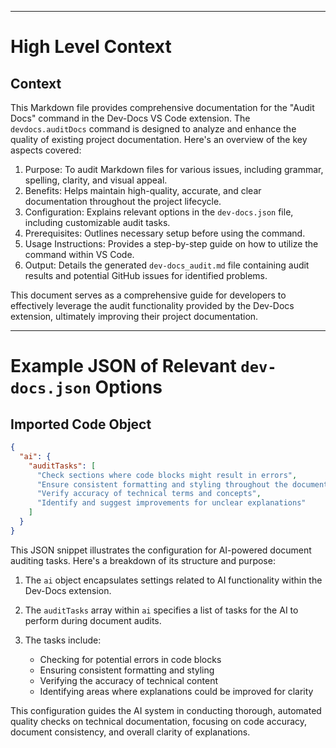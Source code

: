 

  ---
# High Level Context
## Context
This Markdown file provides comprehensive documentation for the "Audit Docs" command in the Dev-Docs VS Code extension. The `devdocs.auditDocs` command is designed to analyze and enhance the quality of existing project documentation. Here's an overview of the key aspects covered:

1. Purpose: To audit Markdown files for various issues, including grammar, spelling, clarity, and visual appeal.
2. Benefits: Helps maintain high-quality, accurate, and clear documentation throughout the project lifecycle.
3. Configuration: Explains relevant options in the `dev-docs.json` file, including customizable audit tasks.
4. Prerequisites: Outlines necessary setup before using the command.
5. Usage Instructions: Provides a step-by-step guide on how to utilize the command within VS Code.
6. Output: Details the generated `dev-docs_audit.md` file containing audit results and potential GitHub issues for identified problems.

This document serves as a comprehensive guide for developers to effectively leverage the audit functionality provided by the Dev-Docs extension, ultimately improving their project documentation.

---
# Example JSON of Relevant `dev-docs.json` Options
## Imported Code Object
```json
{
  "ai": {
    "auditTasks": [
      "Check sections where code blocks might result in errors",
      "Ensure consistent formatting and styling throughout the document",
      "Verify accuracy of technical terms and concepts",
      "Identify and suggest improvements for unclear explanations"
    ]
  }
}
```

This JSON snippet illustrates the configuration for AI-powered document auditing tasks. Here's a breakdown of its structure and purpose:

1. The `ai` object encapsulates settings related to AI functionality within the Dev-Docs extension.

2. The `auditTasks` array within `ai` specifies a list of tasks for the AI to perform during document audits.

3. The tasks include:
   - Checking for potential errors in code blocks
   - Ensuring consistent formatting and styling
   - Verifying the accuracy of technical content
   - Identifying areas where explanations could be improved for clarity

This configuration guides the AI system in conducting thorough, automated quality checks on technical documentation, focusing on code accuracy, document consistency, and overall clarity of explanations.

  